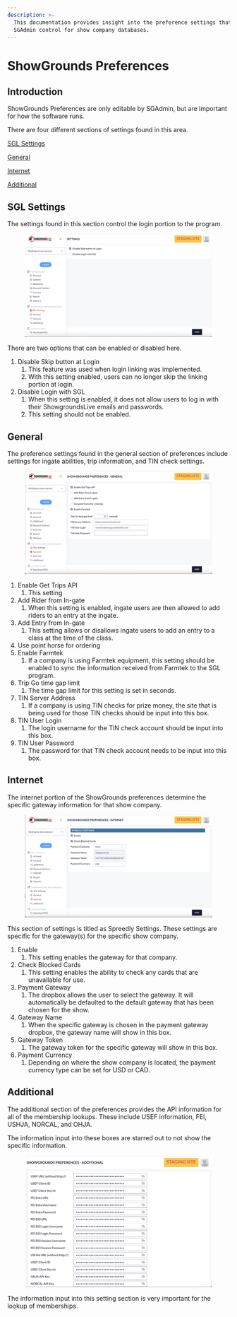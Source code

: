```yaml
---
description: >-
  This documentation provides insight into the preference settings that we as
  SGAdmin control for show company databases.
---
```


# ShowGrounds Preferences



## Introduction

ShowGrounds Preferences are only editable by SGAdmin, but are important for how the software runs.&#x20;

There are four different sections of settings found in this area.&#x20;

[SGL Settings](showgrounds-preferences.md#sgl-settings)

[General](showgrounds-preferences.md#general)

[Internet ](showgrounds-preferences.md#internet)

[Additional](showgrounds-preferences.md#additional)



## SGL Settings

The settings found in this section control the login portion to the program.&#x20;

<figure><img src="../.gitbook/assets/image.png" alt=""><figcaption></figcaption></figure>

There are two options that can be enabled or disabled here.&#x20;

1. Disable Skip button at Login
   1. This feature was used when login linking was implemented.&#x20;
   2. With this setting enabled, users can no longer skip the linking portion at login.
2. Disable Login with SGL
   1. When this setting is enabled, it does not allow users to log in with their ShowgroundsLive emails and passwords.&#x20;
   2. This setting should not be enabled.



## General

The preference settings found in the general section of preferences include settings for ingate abilities, trip information, and TIN check settings.

<figure><img src="../.gitbook/assets/image (1).png" alt=""><figcaption></figcaption></figure>

1. Enable Get Trips API
   1. This setting
2. Add Rider from In-gate
   1. When this setting is enabled, ingate users are then allowed to add riders to an entry at the ingate.&#x20;
3. Add Entry from In-gate
   1. This setting allows or disallows ingate users to add an entry to a class at the time of the class.&#x20;
4. Use point horse for ordering
5. Enable Farmtek
   1. If a company is using Farmtek equipment, this setting should be enabled to sync the information received from Farmtek to the SGL program.&#x20;
6. Trip Go time gap limit
   1. The time gap limit for this setting is set in seconds.&#x20;
7. TIN Server Address
   1. If a company is using TIN checks for prize money, the site that is being used for those TIN checks should be input into this box.
8. TIN User Login
   1. The login username for the TIN check account should be input into this box.
9. TIN User Password
   1. The password for that TIN check account needs to be input into this box.



## Internet

The internet portion of the ShowGrounds preferences determine the specific gateway information for that show company.

<figure><img src="../.gitbook/assets/image (159).png" alt=""><figcaption></figcaption></figure>

This section of settings is titled as Spreedly Settings. These settings are specific for the gateway(s) for the specific show company.&#x20;

1. Enable
   1. This setting enables the gateway for that company.
2. Check Blocked Cards
   1. This setting enables the ability to check any cards that are unavailable for use.&#x20;
3. Payment Gateway
   1. The dropbox allows the user to select the gateway. It will automatically be defaulted to the default gateway that has been chosen for the show.
4. Gateway Name
   1. When the specific gateway is chosen in the payment gateway dropbox, the gateway name will show in this box.&#x20;
5. Gateway Token
   1. The gateway token for the specific gateway will show in this box.&#x20;
6. Payment Currency
   1. Depending on where the show company is located, the payment currency type can be set for USD or CAD.&#x20;



## Additional

The additional section of the preferences provides the API information for all of the membership lookups. These include USEF information, FEI, USHJA, NORCAL, and OHJA.&#x20;

The information input into these boxes are starred out to not show the specific information.&#x20;

<figure><img src="../.gitbook/assets/image (160).png" alt=""><figcaption></figcaption></figure>

The information input into this setting section is very important for the lookup of memberships.&#x20;
